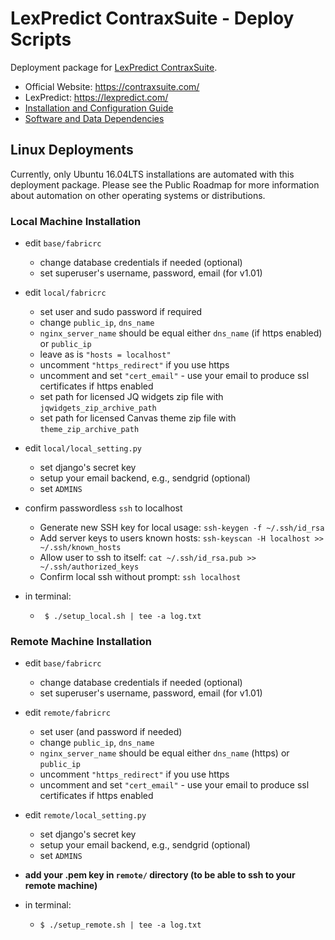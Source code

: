 # LexPredict ContraxSuite - Deploy Scripts
Deployment package for [LexPredict ContraxSuite](https://github.com/LexPredict/lexpredict-contraxsuite).

* Official Website: https://contraxsuite.com/
* LexPredict: https://lexpredict.com/
* [Installation and Configuration Guide](https://github.com/LexPredict/lexpredict-contraxsuite/blob/1.0/documentation/Installation%20and%20Configuration%20Guide.pdf)
* [Software and Data Dependencies](https://github.com/LexPredict/lexpredict-contraxsuite/blob/1.0/documentation/Software%20and%20Data%20Dependencies.pdf)

## Linux Deployments
Currently, only Ubuntu 16.04LTS installations are automated with this deployment package.  Please see the Public Roadmap for more information about automation on other operating systems or distributions.

### Local Machine Installation

* edit `base/fabricrc`
  * change database credentials if needed (optional)
  * set superuser's username, password, email (for v1.01)

* edit `local/fabricrc`
  * set user and sudo password if required
  * change `public_ip`, `dns_name`
  * `nginx_server_name` should be equal either `dns_name` (if https enabled) or `public_ip`
  * leave as is `"hosts = localhost"`
  * uncomment `"https_redirect"` if you use https
  * uncomment and set `"cert_email"` - use your email to produce ssl certificates if https enabled
  * set path for licensed JQ widgets zip file with `jqwidgets_zip_archive_path`
  * set path for licensed Canvas theme zip file with `theme_zip_archive_path`

* edit `local/local_setting.py`
  * set django's secret key
  * setup your email backend, e.g., sendgrid (optional)
  * set `ADMINS`
  
* confirm passwordless `ssh` to localhost
  * Generate new SSH key for local usage: `ssh-keygen -f ~/.ssh/id_rsa`
  * Add server keys to users known hosts: `ssh-keyscan -H localhost >> ~/.ssh/known_hosts`
  * Allow user to ssh to itself: `cat ~/.ssh/id_rsa.pub >> ~/.ssh/authorized_keys`
  * Confirm local ssh without prompt: `ssh localhost`

* in terminal:
  * ` $ ./setup_local.sh | tee -a log.txt`


### Remote Machine Installation
* edit `base/fabricrc`
  * change database credentials if needed (optional)
  * set superuser's username, password, email (for v1.01)

* edit `remote/fabricrc`
  * set user (and password if needed)
  * change `public_ip`, `dns_name`
  * `nginx_server_name` should be equal either `dns_name` (https) or `public_ip`
  * uncomment `"https_redirect"` if you use https
  * uncomment and set `"cert_email"` - use your email to produce ssl certificates if https enabled

* edit `remote/local_setting.py`
  * set django's secret key
  * setup your email backend, e.g., sendgrid (optional)
  * set `ADMINS`

* **add your .pem key in `remote/` directory (to be able to ssh to your remote machine)**

* in terminal:
  * `$ ./setup_remote.sh | tee -a log.txt`

